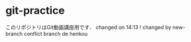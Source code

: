 # git-practice
このリポジトリはGit動画講座用です．
changed on 14:13 !
changed by new-branch
conflict branch de henkou

